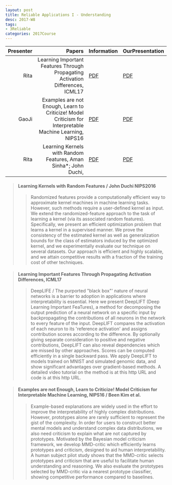 ```yaml
---
layout: post
title: Reliable Applications I - Understanding
desc: 2017-W8
tags:
- 3Reliable
categories: 2017Course
---
```




| Presenter | Papers | Information| OurPresentation |
| -----: | ----------: | :----- | :----- |
| Rita | Learning Important Features Through Propagating Activation Differences, ICML17 | [PDF](https://arxiv.org/abs/1704.02685) | [PDF]({{site.baseurl}}/talks/20171010-Rita.pdf) |
| GaoJi  | Examples are not Enough, Learn to Criticize! Model Criticism for Interpretable Machine Learning, NIPS16 | [PDF](http://people.csail.mit.edu/beenkim/papers/KIM2016NIPS_MMD.pdf) | [PDF]({{site.baseurl}}/talks/20171010-Ji.pdf) |
| Rita | Learning Kernels with Random Features, Aman Sinha*; John Duchi, | [PDF](https://stanford.edu/~jduchi/projects/SinhaDu16.pdf) | [PDF]({{site.baseurl}}/talks/20170907-Rita.pdf) |


> #### Learning Kernels with Random Features / John Duchi NIPS2016
>> Randomized features provide a computationally efficient way to approximate kernel machines in machine learning tasks. However, such methods require a user-defined kernel as input. We extend the randomized-feature approach to the task of learning a kernel (via its associated random features). Specifically, we present an efficient optimization problem that learns a kernel in a supervised manner. We prove the consistency of the estimated kernel as well as generalization bounds for the class of estimators induced by the optimized kernel, and we experimentally evaluate our technique on several datasets. Our approach is efficient and highly scalable, and we attain competitive results with a fraction of the training cost of other techniques.



> ####  Learning Important Features Through Propagating Activation Differences, ICML17 
>> DeepLIFE / The purported "black box"' nature of neural networks is a barrier to adoption in applications where interpretability is essential. Here we present DeepLIFT (Deep Learning Important FeaTures), a method for decomposing the output prediction of a neural network on a specific input by backpropagating the contributions of all neurons in the network to every feature of the input. DeepLIFT compares the activation of each neuron to its 'reference activation' and assigns contribution scores according to the difference. By optionally giving separate consideration to positive and negative contributions, DeepLIFT can also reveal dependencies which are missed by other approaches. Scores can be computed efficiently in a single backward pass. We apply DeepLIFT to models trained on MNIST and simulated genomic data, and show significant advantages over gradient-based methods. A detailed video tutorial on the method is at this http URL and code is at this http URL.

> ####  Examples are not Enough, Learn to Criticize! Model Criticism for Interpretable Machine Learning, NIPS16 / Been Kim et al. 
>> Example-based explanations are widely used in the effort to improve the interpretability of highly complex distributions. However, prototypes alone are rarely sufficient to represent the gist of the complexity. In order for users to construct better mental models and understand complex data distributions, we also need criticism to explain what are not captured by prototypes. Motivated by the Bayesian model criticism framework, we develop MMD-critic which efficiently learns prototypes and criticism, designed to aid human interpretability. A human subject pilot study shows that the MMD-critic selects prototypes and criticism that are useful to facilitate human understanding and reasoning. We also evaluate the prototypes selected by MMD-critic via a nearest prototype classifier, showing competitive performance compared to baselines.
